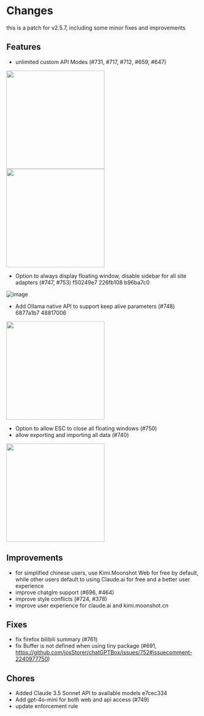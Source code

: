 # Changes

this is a patch for v2.5.7, including some minor fixes and improvements

## Features
- unlimited custom API Modes (#731, #717, #712, #659, #647)

<img src="https://github.com/user-attachments/assets/6419a024-b8e2-48c4-8b64-fc4fe705ce36" width="256"/>

<img src="https://github.com/user-attachments/assets/f7602e33-7772-41d3-81a6-ccb1dccaf00f" width="256"/>

- Option to always display floating window, disable sidebar for all site adapters (#747, #753) f50249e7 226fb108 b96ba7c0

![image](https://github.com/user-attachments/assets/6975496b-3700-4de5-ae31-6d35ce6e9e80)

- Add Ollama native API to support keep alive parameters (#748) 6877a1b7 48817006

<img src="https://github.com/user-attachments/assets/f9647f03-da17-447b-988a-ec3b1db66fe6" width="256"/>

- Option to allow ESC to close all floating windows (#750)
- allow exporting and importing all data (#740)

<img src="https://github.com/user-attachments/assets/f26ff58e-5371-47fd-bf20-1c9afa0cfb63" width="256"/>

## Improvements
- for simplified chinese users, use Kimi.Moonshot Web for free by default, while other users default to using Claude.ai for free and a better user experience
- improve chatglm support (#696, #464)
- improve style conflicts (#724, #378)
- improve user experience for claude.ai and kimi.moonshot.cn

## Fixes
- fix firefox bilibili summary (#761)
- fix Buffer is not defined when using tiny package (#691, https://github.com/josStorer/chatGPTBox/issues/752#issuecomment-2240977750)

## Chores
- Added Claude 3.5 Sonnet API to available models e7cec334
- Add gpt-4o-mini for both web and api access (#749)
- update enforcement rule
